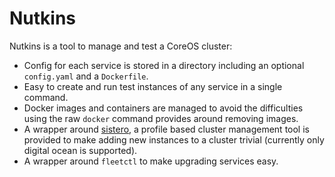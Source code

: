 # Nutkins

Nutkins is a tool to manage and test a CoreOS cluster:
 * Config for each service is stored in a directory including an optional `config.yaml` and a `Dockerfile`.
 * Easy to create and run test instances of any service in a single command.
 * Docker images and containers are managed to avoid the difficulties using the raw `docker` command provides around removing images.
 * A wrapper around [sistero](https://github.com/ohjames/sistero), a profile based cluster management tool is provided to make adding new instances to a cluster trivial (currently only digital ocean is supported).
 * A wrapper around `fleetctl` to make upgrading services easy.
